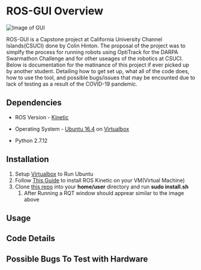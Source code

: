 # ROS-GUI Overview

![Image of GUI](https://i.imgur.com/52gKZ1h.png)

ROS-GUI is a Capstone project at California University Channel Islands(CSUCI) done by Colin Hinton. The proposal of the project was to simplfy the process for running robots using OptiTrack for the DARPA Swarmathon Challenge and for other useages of the robotics at CSUCI. Below is documentation for the matinance of this project if ever picked up by another student. Detailing how to get set up, what all of the code does, how to use the tool, and possible bugs/issues that may be encounted due to lack of testing as a result of the COVID-19 pandemic.

## Dependencies

* ROS Version - [Kinetic](http://wiki.ros.org/kinetic/Installation)
* Operating System - [Ubuntu 16.4](https://releases.ubuntu.com/16.04/) on [Virtualbox](https://www.virtualbox.org/) 

* Python 2.7.12

## Installation 
1. Setup [Virtualbox](https://www.virtualbox.org/) to Run Ubuntu
1. Follow [This Guide](http://wiki.ros.org/kinetic/Installation) to install ROS Kinetic on your VM(Virtual Machine)
1. Clone [this repo](https://github.com/Cloinville/ros-gui) into your **home/user** directory and run **sudo install.sh**
    1. After Running a RQT window should apprear similar to the image above
    
## Usage

## Code Details

## Possible Bugs To Test with Hardware

